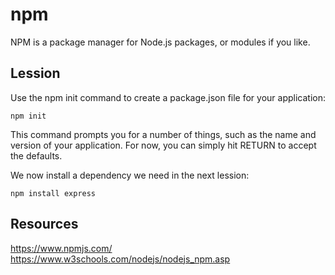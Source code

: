 # npm

NPM is a package manager for Node.js packages, or modules if you like.

## Lession

Use the npm init command to create a package.json file for your application:

```
npm init
```

This command prompts you for a number of things, such as the name and version of your application. For now, you can simply hit RETURN to accept the defaults.

We now install a dependency we need in the next lession:

```
npm install express
```

## Resources

https://www.npmjs.com/
https://www.w3schools.com/nodejs/nodejs_npm.asp
